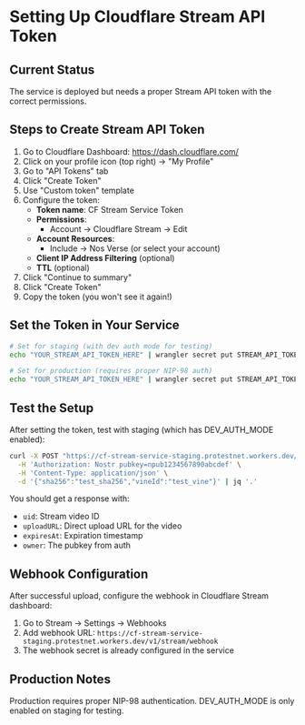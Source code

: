 # Setting Up Cloudflare Stream API Token

## Current Status
The service is deployed but needs a proper Stream API token with the correct permissions.

## Steps to Create Stream API Token

1. Go to Cloudflare Dashboard: https://dash.cloudflare.com/
2. Click on your profile icon (top right) → "My Profile"
3. Go to "API Tokens" tab
4. Click "Create Token"
5. Use "Custom token" template
6. Configure the token:
   - **Token name**: CF Stream Service Token
   - **Permissions**: 
     - Account → Cloudflare Stream → Edit
   - **Account Resources**: 
     - Include → Nos Verse (or select your account)
   - **Client IP Address Filtering** (optional)
   - **TTL** (optional)
7. Click "Continue to summary"
8. Click "Create Token"
9. Copy the token (you won't see it again!)

## Set the Token in Your Service

```bash
# Set for staging (with dev auth mode for testing)
echo "YOUR_STREAM_API_TOKEN_HERE" | wrangler secret put STREAM_API_TOKEN --env staging

# Set for production (requires proper NIP-98 auth)
echo "YOUR_STREAM_API_TOKEN_HERE" | wrangler secret put STREAM_API_TOKEN --env production
```

## Test the Setup

After setting the token, test with staging (which has DEV_AUTH_MODE enabled):

```bash
curl -X POST "https://cf-stream-service-staging.protestnet.workers.dev/v1/videos" \
  -H 'Authorization: Nostr pubkey=npub1234567890abcdef' \
  -H 'Content-Type: application/json' \
  -d '{"sha256":"test_sha256","vineId":"test_vine"}' | jq '.'
```

You should get a response with:
- `uid`: Stream video ID
- `uploadURL`: Direct upload URL for the video
- `expiresAt`: Expiration timestamp
- `owner`: The pubkey from auth

## Webhook Configuration

After successful upload, configure the webhook in Cloudflare Stream dashboard:
1. Go to Stream → Settings → Webhooks
2. Add webhook URL: `https://cf-stream-service-staging.protestnet.workers.dev/v1/stream/webhook`
3. The webhook secret is already configured in the service

## Production Notes

Production requires proper NIP-98 authentication. DEV_AUTH_MODE is only enabled on staging for testing.
